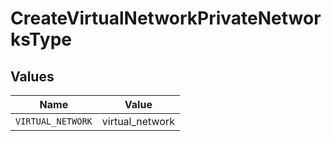 # CreateVirtualNetworkPrivateNetworksType


## Values

| Name              | Value             |
| ----------------- | ----------------- |
| `VIRTUAL_NETWORK` | virtual_network   |